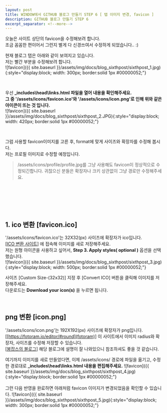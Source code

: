 ```yaml
---
layout: post
title: WINDOW에서 GITHUB 블로그 만들기 STEP 6 [ 탭 이미지 변경, favicon ]
description: GITHUB 블로그 만들기 STEP 6
excerpt_separator: <!--more-->
---
```


오늘은 사이트 상단의 favicon을 수정해보려 합니다.  
조금 꼼꼼한 편이어서 그런지 별게 다 신경쓰여서 수정하게 되었습니다.. :)  

현재 블로그 탭은 아래와 같이 보여지고 있습니다.  
저는 빨간 부분을 수정해보려 합니다.  
![favicon]({{ site.baseurl }}/assets/img/docs/blog_sixthpost/sixthpost_1.jpg){:style="display:block; width: 300px; border:solid 1px #00000052;"}

<br>

우선 **\_includes\head\links.html 파일을 열어 내용을 확인해주세요.**  
**그 중 '/assets/icons/favicon.ico'와 '/assets/icons/icon.png'로 인해 위와 같은 아이콘이 뜨는 것 입니다.**  
![favicon]({{ site.baseurl }}/assets/img/docs/blog_sixthpost/sixthpost_2.JPG){:style="display:block; width: 420px; border:solid 1px #00000052;"}

<br>

그럼 사용할 favicon이미지를 고른 후, format에 맞게 사이즈와 확장자를 수정해 봅시다.  
저는 프로필 이미지로 수정할 예정입니다.  
>/assets/icons/profile/profile.jpg를 그냥 사용해도 favicon이 정상적으로 수정되긴합니다. 귀찮으신 분들은 확장자나 크키 상관없이 그냥 경로만 수정해주세요.

<br><br>


<br><br>
## 1. ico 변환 [favicon.ico]
'/assets/icons/favicon.ico'는 32X32(px) 사이즈에 확장자가 ico입니다.  
[[ICO 변환 사이트](https://icoconvert.com)] 에 접속해 이미지를 새로 저장해주세요.  
저는 원형 아이콘을 사용하고 싶어서, **Step 3. Apply styles( optional )** 옵션을 선택했습니다.  
![favicon]({{ site.baseurl }}/assets/img/docs/blog_sixthpost/sixthpost_3.jpg){:style="display:block; width: 500px; border:solid 1px #00000052;"}

사이즈 [Custom Size-(32x32)] 지정 후 [Convert ICO] 버튼을 클릭해 이미지를 저장해주세요.  
다운로드는 **Download your icon(s)** 을 누르면 됩니다.  

<br>

## png 변환 [icon.png]
'/assets/icons/icon.png'는 192X192(px) 사이즈에 확장자가 png입니다.  
[[https://fotoram.io/editor/#round](fotoram)] 이 사이트에서 이미지 radius와 확장자, 사이즈를 수정해 저장할 수 있습니다.  
[[봉잡스의 블로그](https://gbworld.tistory.com/1336)] 해당 블로그에 설명이 잘 나와있으니 참조하셔도 좋을 것 같습니다.  

여기까지 이미지를 새로 만들었다면, 이제 /assets/icons/ 경로에 파일을 옮기고, 수정한 경로대로  **\_includes\head\links.html 내용을 편집해주세요.**
![favicon]({{ site.baseurl }}/assets/img/docs/blog_sixthpost/sixthpost_4.jpg){:style="display:block; border:solid 1px #00000052;"}
<br><br>
그런 다음 반영을 완료하면 아래처럼 favicon 이미지가 변경되었음을 확인할 수 있습니다.
![favicon]({{ site.baseurl }}/assets/img/docs/blog_sixthpost/sixthpost_5.jpg){:style="display:block; width: 300px; border:solid 1px #00000052;"}
